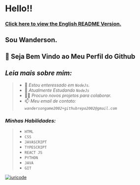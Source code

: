 # Hello!!
### [Click here to view the English README Version.](EN_README.md)
## Sou Wanderson.
## 👋 Seja Bem Vindo ao Meu Perfil do Github
## _Leia mais sobre mim:_
> - 👀 _Estou enteressado em `NodeJs`._
> - 📕 _Atualmente Estudando `NodeJs`_
> - 🤝🏼 _Procuro novos projetos para colaborar._
> - 📫 _Meu email de contato: `wandersongame2002+githubrepo2002@gmail.com`_
> 
### _Minhas Habilidades:_
> - `HTML`
> - `CSS`
> - `JAVASCRIPT`
> - `TYPESCRIPT`
> - `REACT JS`
> - `PYTHON`
> - `JAVA`
> - `GIT`



[![iuricode](https://github-readme-stats.vercel.app/api/top-langs/?username=wan-develop&hide=html&layout=compact=true&theme=dark)](https://github.com/wan-develop/)



<!---
Wadeveloper/Wadeveloper is a ✨ special ✨ repository because its `README.md` (this file) appears on your GitHub profile.
You can click the Preview link to take a look at your changes.
--->
